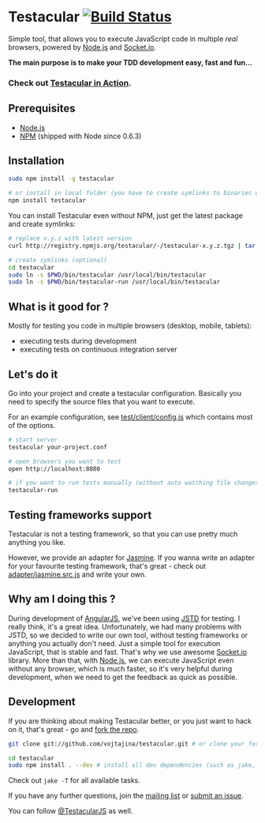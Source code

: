 # Testacular [![Build Status](https://secure.travis-ci.org/vojtajina/testacular.png?branch=master)](http://travis-ci.org/vojtajina/testacular)

Simple tool, that allows you to execute JavaScript code in multiple _real_ browsers, powered by [Node.js] and [Socket.io].

**The main purpose is to make your TDD development easy, fast and fun...**

### Check out [Testacular in Action](http://www.youtube.com/watch?v=MVw8N3hTfCI).

## Prerequisites

- [Node.js]
- [NPM] (shipped with Node since 0.6.3)


## Installation

````bash
sudo npm install -g testacular

# or install in local folder (you have to create symlinks to binaries on your own)
npm install testacular
````

You can install Testacular even without NPM, just get the latest package and create symlinks:

````bash
# replace x.y.z with latest version
curl http://registry.npmjs.org/testacular/-/testacular-x.y.z.tgz | tar -xv && mv package testacular

# create symlinks (optional)
cd testacular
sudo ln -s $PWD/bin/testacular /usr/local/bin/testacular
sudo ln -s $PWD/bin/testacular-run /usr/local/bin/testacular
````

## What is it good for ?

Mostly for testing you code in multiple browsers (desktop, mobile, tablets):

- executing tests during development
- executing tests on continuous integration server


## Let's do it

Go into your project and create a testacular configuration. Basically you need to specify the source files that you want to execute.

For an example configuration, see [test/client/config.js](https://github.com/vojtajina/testacular/blob/master/test/client/config.js) which contains most of the options.

````bash
# start server
testacular your-project.conf

# open browsers you want to test
open http://localhost:8080

# if you want to run tests manually (without auto watching file changes), you can:
testacular-run
````

## Testing frameworks support

Testacular is not a testing framework, so that you can use pretty much anything you like.

However, we provide an adapter for [Jasmine].
If you wanna write an adapter for your favourite testing framework, that's great - check out [adapter/jasmine.src.js](https://github.com/vojtajina/testacular/blob/master/adapter/jasmine.src.js) and write your own.


## Why am I doing this ?

During development of [AngularJS], we've been using [JSTD] for testing. I really think, it's a great idea. Unfortunately, we had many problems with JSTD, so we decided to write our own tool, without testing frameworks or anything you actually don't need. Just a simple tool for execution JavaScript, that is stable and fast. That's why we use awesome [Socket.io] library. More than that, with [Node.js], we can execute JavaScript even without any browser, which is much faster, so it's very helpful during development, when we need to get the feedback as quick as possible.


## Development

If you are thinking about making Testacular better, or you just want to hack on it, that's great - go and [fork the repo].

````bash
git clone git://github.com/vojtajina/testacular.git # or clone your fork

cd testacular
sudo npm install . --dev # install all dev dependencies (such as jake, jasmine-node, etc...)
````

Check out `jake -T` for all available tasks.

If you have any further questions, join the [mailing list](https://groups.google.com/forum/#!forum/testacular) or [submit an issue](https://github.com/vojtajina/testacular/issues/new).

You can follow [@TestacularJS](http://twitter.com/TestacularJS) as well.

<!--
- anything on console will leak whole iframe window
- it clears console before run (but works only in FF), Chrome/Safari does not allow, so do this:
console.clear = clear;
-->

[AngularJS]: http://angularjs.org/
[JSTD]: http://code.google.com/p/js-test-driver/
[Socket.io]: http://socket.io/
[Node.js]: http://nodejs.org/
[NPM]: http://npmjs.org/
[Jake]: https://github.com/mde/jake
[Jasmine]: http://pivotal.github.com/jasmine/
[fork the repo]: https://github.com/vojtajina/testacular/fork_select
